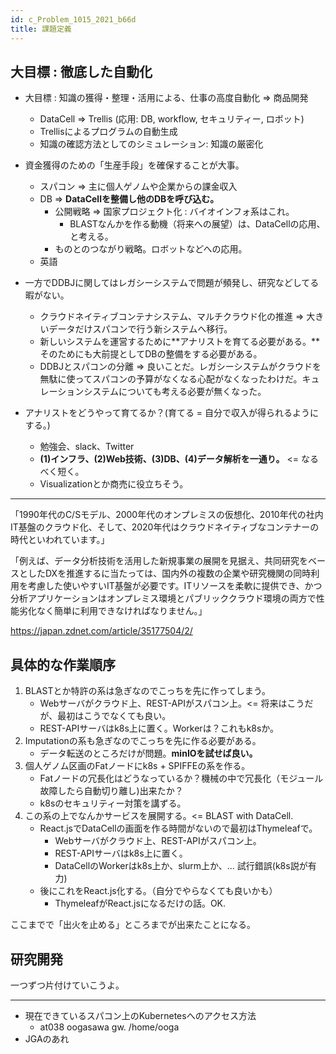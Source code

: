 ```yaml
---
id: c_Problem_1015_2021_b66d
title: 課題定義
---
```


## 大目標 : 徹底した自動化


- 大目標 : 知識の獲得・整理・活用による、仕事の高度自動化 => 商品開発
    - DataCell => Trellis (応用: DB, workflow, セキュリティー, ロボット)
    - Trellisによるプログラムの自動生成
    - 知識の確認方法としてのシミュレーション: 知識の厳密化


- 資金獲得のための「生産手段」を確保することが大事。
    - スパコン => 主に個人ゲノムや企業からの課金収入
    - DB => **DataCellを整備し他のDBを呼び込む。**
        - 公開戦略 => 国家プロジェクト化 : バイオインフォ系はこれ。
            - BLASTなんかを作る動機（将来への展望）は、DataCellの応用、と考える。
        - ものとのつながり戦略。ロボットなどへの応用。
    - 英語


- 一方でDDBJに関してはレガシーシステムで問題が頻発し、研究などしてる暇がない。
    - クラウドネイティブコンテナシステム、マルチクラウド化の推進 => 大きいデータだけスパコンで行う新システムへ移行。
    - 新しいシステムを運営するために**アナリストを育てる必要がある。**そのためにも大前提としてDBの整備をする必要がある。
    - DDBJとスパコンの分離 => 良いことだ。レガシーシステムがクラウドを無駄に使ってスパコンの予算がなくなる心配がなくなったわけだ。キュレーションシステムについても考える必要が無くなった。


- アナリストをどうやって育てるか？(育てる = 自分で収入が得られるようにする。)
    - 勉強会、slack、Twitter
    - **(1)インフラ、(2)Web技術、(3)DB、(4)データ解析を一通り。** <= なるべく短く。
    - Visualizationとか商売に役立ちそう。


----

「1990年代のC/Sモデル、2000年代のオンプレミスの仮想化、2010年代の社内IT基盤のクラウド化、そして、2020年代はクラウドネイティブなコンテナーの時代といわれています。」

「例えば、データ分析技術を活用した新規事業の展開を見据え、共同研究をベースとしたDXを推進するに当たっては、国内外の複数の企業や研究機関の同時利用を考慮した使いやすいIT基盤が必要です。ITリソースを柔軟に提供でき、かつ分析アプリケーションはオンプレミス環境とパブリッククラウド環境の両方で性能劣化なく簡単に利用できなければなりません。」

https://japan.zdnet.com/article/35177504/2/



## 具体的な作業順序


1. BLASTとか特許の系は急ぎなのでこっちを先に作ってしまう。
    - Webサーバがクラウド上、REST-APIがスパコン上。<= 将来はこうだが、最初はこうでなくても良い。
    - REST-APIサーバはk8s上に置く。Workerは？これもk8sか。
2. Imputationの系も急ぎなのでこっちを先に作る必要がある。
    - データ転送のところだけが問題。**minIOを試せば良い。**
3. 個人ゲノム区画のFatノードにk8s + SPIFFEの系を作る。
    - Fatノードの冗長化はどうなっているか？機械の中で冗長化（モジュール故障したら自動切り離し)出来たか？
    - k8sのセキュリティー対策を講ずる。
4. この系の上でなんかサービスを展開する。<= BLAST with DataCell.
    - React.jsでDataCellの画面を作る時間がないので最初はThymeleafで。
        - Webサーバがクラウド上、REST-APIがスパコン上。
        - REST-APIサーバはk8s上に置く。
        - DataCellのWorkerはk8s上か、slurm上か、... 試行錯誤(k8s説が有力)
    - 後にこれをReact.js化する。（自分でやらなくても良いかも）
        - ThymeleafがReact.jsになるだけの話。OK.


ここまでで「出火を止める」ところまでが出来たことになる。



## 研究開発

一つずつ片付けていこうよ。










---


- 現在できているスパコン上のKubernetesへのアクセス方法
   - at038 oogasawa gw. /home/ooga
- JGAのあれ



